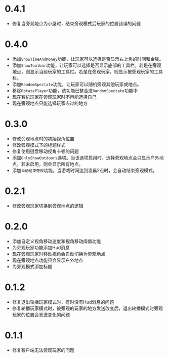 # 0.4.1

- 修复当旁观地点为小屋时，结束旁观模式后玩家的位置错误的问题

# 0.4.0

- 添加`ShowTimeAndMoney`功能，让玩家可以选择是否显示右上角的时间和金钱。
- 添加`ShowToolbar`功能，让玩家可以选择是否显示底部的工具栏。若是在旁观地点，则显示当前玩家的工具栏。若是在旁观玩家，则显示被旁观玩家的工具栏。
- 添加`RandomSpectate`功能，让玩家可以随机旁观其他玩家或地点。
- 移除`RotatePlayer`功能，该功能已整合进`RandomSpectate`功能中
- 现在客机玩家在旁观玩家时不再能选择自己
- 现在旁观地点只能选择玩家去过的地方

# 0.3.0

- 修改旁观地点时的初始视角位置
- 修改旁观模式下的标题样式
- 修复使用键盘移动视角卡顿的问题
- 添加`OnlyShowOutdoors`选项。当该选项启用时，选择旁观地点会只显示户外地点，若未启用，则会显示所有地点。
- 添加`自动结束旁观`功能。当游戏时间达到凌晨2点时，会自动结束旁观模式。

# 0.2.1

- 修改旁观玩家切换到旁观地点的逻辑

# 0.2.0

- 添加自定义视角移动速度和视角移动阈值功能
- 为旁观玩家功能添加Hud消息
- 现在旁观玩家时移动视角会自动切换为旁观地点
- 现在旁观地点功能只会显示户外地点
- 为旁观模式添加标题

# 0.1.2

- 修复退出轮播玩家模式时，有时没有Hud消息的问题
- 修复轮播玩家模式时，被旁观的玩家的地方发送改变后，退出轮播模式时旁观玩家的位置会发送变化的问题

# 0.1.1

- 修复客户端无法旁观玩家的问题